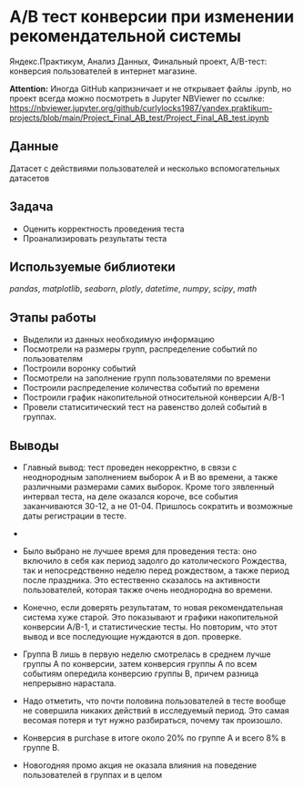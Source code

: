 # A/B тест конверсии при изменении рекомендательной системы

Яндекс.Практикум, Анализ Данных, Финальный проект, A/B-тест: конверсия пользователей в интернет магазине.

__Attention:__ Иногда GitHub капризничает и не открывает файлы .ipynb, но проект всегда можно посмотреть в Jupyter NBViewer по ссылке: https://nbviewer.jupyter.org/github/curlylocks1987/yandex.praktikum-projects/blob/main/Project_Final_AB_test/Project_Final_AB_test.ipynb


## Данные

Датасет с действиями пользователей и несколько вспомогательных датасетов

## Задача

- Оценить корректность проведения теста
- Проанализировать результаты теста

## Используемые библиотеки
*pandas*, *matplotlib*, *seaborn*, *plotly*, *datetime*, *numpy*, *scipy*, *math*


## Этапы работы

- Выделили из данных необходимую информацию
- Посмотрели на размеры групп, распределение событий по пользователям
- Построили воронку событий
- Посмотрели на заполнение групп пользователями по времени
- Построили распределение количества событий по времени
- Построили график накопительной относительной конверсии A/B-1
- Провели статиситический тест на равенство долей событий в группах.

## Выводы

- Главный вывод: тест проведен некорректно, в связи с неоднородным заполнением выборок A и B во времени, а также различными размерами самих выборок. Кроме того зявленный интервал теста, на деле оказался короче, все события заканчиваются 30-12, а не 01-04. Пришлось сократить и возможные даты регистрации в тесте.
- 
- Было выбрано не лучшее время для проведения теста: оно включило в себя как период задолго до католического Рождества, так и непосредственно неделю перед рождеством, а также период после праздника. Это естественно сказалось на активности пользователей, которая также очень неоднородна во времени.

- Конечно, если доверять результатам, то новая рекомендательная система хуже старой. Это показывают и графики накопительной конверсии A/B-1, и статистические тесты. Но повторим, что этот вывод и все последующие нуждаются в доп. проверке.

- Группа B лишь в первую неделю смотрелась в среднем лучше группы A по конверсии, затем конверсия группы A по всем событиям опередила конверсию группы B, причем разница непрерывно нарастала.

- Надо отметить, что почти половина пользователей в тесте вообще не совершила никаких действий в исследуемый период. Это самая весомая потеря и тут нужно разбираться, почему так произошло.

- Конверсия в purchase в итоге около 20% по группе A и всего 8% в группе B.

- Новогодняя промо акция не оказала влияния на поведение пользователей в группах и в целом

